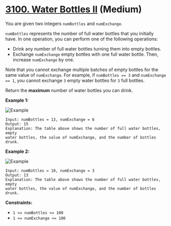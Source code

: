 # [3100. Water Bottles II][link] (Medium)

[link]: https://leetcode.com/problems/water-bottles-ii/

You are given two integers `numBottles` and `numExchange`.

`numBottles` represents the number of full water bottles that you initially
have. In one operation, you can perform one of the following operations:

- Drink any number of full water bottles turning them into empty bottles.
- Exchange `numExchange` empty bottles with one full water bottle. Then,
  increase `numExchange` by one.

Note that you cannot exchange multiple batches of empty bottles for the same
value of `numExchange`. For example, if `numBottles == 3` and `numExchange ==
1`, you cannot exchange `3` empty water bottles for `3` full bottles.

Return the **maximum** number of water bottles you can drink.

**Example 1:**

![Example](https://assets.leetcode.com/uploads/2024/01/28/exampleone1.png)

```text
Input: numBottles = 13, numExchange = 6
Output: 15
Explanation: The table above shows the number of full water bottles, empty
water bottles, the value of numExchange, and the number of bottles drunk.
```

**Example 2:**

![Example](https://assets.leetcode.com/uploads/2024/01/28/example231.png)

```text
Input: numBottles = 10, numExchange = 3
Output: 13
Explanation: The table above shows the number of full water bottles, empty
water bottles, the value of numExchange, and the number of bottles drunk.
```

**Constraints:**

- `1 <= numBottles <= 100`
- `1 <= numExchange <= 100`
